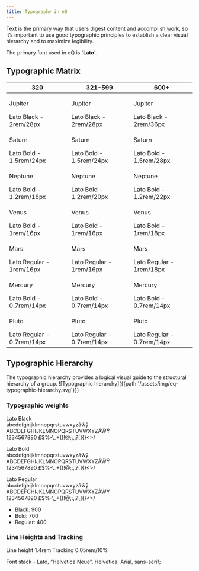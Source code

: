 ```yaml
---
title: Typography in eQ
---
```

Text is the primary way that users digest content and accomplish work, so it’s important to use good typographic principles to establish a clear visual hierarchy and to maximize legibility.

The primary font used in eQ is '__Lato__'.

## Typographic Matrix

| 320                                                | 321-599                                            | 600+ |
|----------------------------------------------------|----------------------------------------------------|----------------------------------------------------|
| <p class="jupiter vp320">Jupiter</p>Lato Black - 2rem/28px  | <p class="jupiter vp599">Jupiter</p>Lato Black - 2rem/28px   | <p class="jupiter vp600">Jupiter</p>Lato Black - 2rem/36px   |
| <p class="saturn vp320">Saturn</p>Lato Bold - 1.5rem/24px   | <p class="saturn vp599">Saturn</p>Lato Bold - 1.5rem/24px   | <p class="saturn vp600">Saturn</p>Lato Bold - 1.5rem/28px   |
| <p class="neptune vp320">Neptune</p>Lato Bold - 1.2rem/18px  | <p class="neptune vp599">Neptune</p>Lato Bold - 1.2rem/20px  | <p class="neptune vp600">Neptune</p>Lato Bold - 1.2rem/22px  |
| <p class="venus vp320">Venus</p>Lato Bold - 1rem/16px      | <p class="venus vp599">Venus</p>Lato Bold - 1rem/16px      | <p class="venus vp600">Venus</p>Lato Bold - 1rem/18px      |
| <p class="mars vp320">Mars</p>Lato Regular - 1rem/16px    | <p class="mars vp599">Mars</p>Lato Regular - 1rem/16px    | <p class="mars vp600">Mars</p>Lato Regular - 1rem/18px    |
| <p class="mercury vp320">Mercury</p>Lato Bold - 0.7rem/14px  | <p class="mercury vp599">Mercury</p>Lato Bold - 0.7rem/14px  | <p class="mercury vp600">Mercury</p>Lato Bold - 0.7rem/14px  |
| <p class="pluto vp320">Pluto</p>Lato Regular - 0.7rem/14px | <p class="pluto vp599">Pluto</p>Lato Regular - 0.7rem/14px | <p class="pluto vp600">Pluto</p>Lato Regular - 0.7rem/14px |

## Typographic Hierarchy
The typographic hierarchy provides a logical visual guide to the structural hierarchy of a group.
![Typographic hierarchy]({{path '/assets/img/eq-typographic-hierarchy.svg'}})

### Typographic weights

<p class="eq-font-lato jupiter">Lato Black<br/>abcdefghijklmnopqrstuvwxyz&acirc;&wcirc;&ycirc;<br/>ABCDEFGHIJKLMNOPQRSTUVWXYZ&Acirc;&Wcirc;&Ycirc;<br/>1234567890 £$%-\_+()!@;:,.?[]{}<>/</p>
<p class="eq-font-lato saturn">Lato Bold<br/>abcdefghijklmnopqrstuvwxyz&acirc;&wcirc;&ycirc;<br/>ABCDEFGHIJKLMNOPQRSTUVWXYZ&Acirc;&Wcirc;&Ycirc;<br/>1234567890 £$%-\_+()!@;:,.?[]{}<>/</p>
<p class="eq-font-lato mars">Lato Regular<br/>abcdefghijklmnopqrstuvwxyz&acirc;&wcirc;&ycirc;<br/>ABCDEFGHIJKLMNOPQRSTUVWXYZ&Acirc;&Wcirc;&Ycirc;<br/>1234567890 £$%-\_+()!@;:,.?[]{}<>/</p>

* Black: 900
* Bold: 700
* Regular: 400

### Line Heights and Tracking
Line height 1.4rem
Tracking  0.05rem/10%

Font stack - <span class="eq-font-lato">Lato</span>, <span class="eq-font-helvneue">“Helvetica Neue”</span>, <span class="eq-font-helv">Helvetica</span>, <span class="eq-font-arial">Arial</span>, <span class="eq-font-sans-serif">sans-serif</span>;
